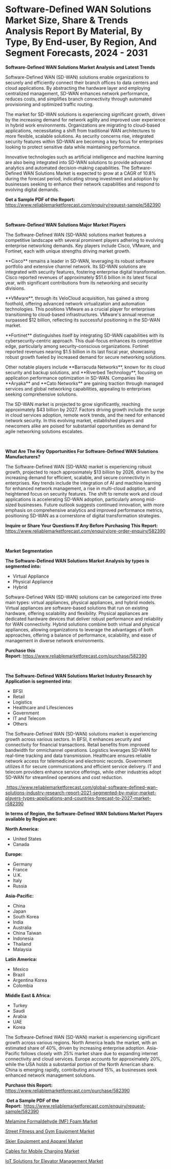 <p><h1>Software-Defined WAN Solutions Market Size, Share & Trends Analysis Report By Material, By Type, By End-user, By Region, And Segment Forecasts, 2024 - 2031</h1></p><p><strong>Software-Defined WAN Solutions Market Analysis and Latest Trends</strong></p>
<p><p>Software-Defined WAN (SD-WAN) solutions enable organizations to securely and efficiently connect their branch offices to data centers and cloud applications. By abstracting the hardware layer and employing centralized management, SD-WAN enhances network performance, reduces costs, and simplifies branch connectivity through automated provisioning and optimized traffic routing. </p><p>The market for SD-WAN solutions is experiencing significant growth, driven by the increasing demand for network agility and improved user experience in hybrid work environments. Organizations are migrating to cloud-based applications, necessitating a shift from traditional WAN architectures to more flexible, scalable solutions. As security concerns rise, integrated security features within SD-WAN are becoming a key focus for enterprises looking to protect sensitive data while maintaining performance.</p><p>Innovative technologies such as artificial intelligence and machine learning are also being integrated into SD-WAN solutions to provide advanced analytics and automated decision-making capabilities. The Software-Defined WAN Solutions Market is expected to grow at a CAGR of 10.8% during the forecast period, indicating strong investment and adoption by businesses seeking to enhance their network capabilities and respond to evolving digital demands.</p></p>
<p><strong>Get a Sample PDF of the Report:&nbsp;</strong> <a href="https://www.reliablemarketforecast.com/enquiry/request-sample/582390?utm_campaign=1169&utm_medium=2&utm_source=Github&utm_content=ia&utm_term=08122024&utm_id=software-defined-wan-solutions">https://www.reliablemarketforecast.com/enquiry/request-sample/582390</a></p>
<p>&nbsp;</p>
<p><strong>Software-Defined WAN Solutions Major Market Players</strong></p>
<p><p>The Software-Defined WAN (SD-WAN) solutions market features a competitive landscape with several prominent players adhering to evolving enterprise networking demands. Key players include Cisco, VMware, and Fortinet, each with unique strengths driving market growth.</p><p>**Cisco** remains a leader in SD-WAN, leveraging its robust software portfolio and extensive channel network. Its SD-WAN solutions are integrated with security features, fostering enterprise digital transformation. Cisco reported revenues of approximately $51.6 billion in its latest fiscal year, with significant contributions from its networking and security divisions.</p><p>**VMware**, through its VeloCloud acquisition, has gained a strong foothold, offering advanced network virtualization and automation technologies. This positions VMware as a crucial player for enterprises transitioning to cloud-based infrastructures. VMware's annual revenue surpassed $12 billion, reflecting its successful positioning in the SD-WAN market.</p><p>**Fortinet** distinguishes itself by integrating SD-WAN capabilities with its cybersecurity-centric approach. This dual-focus enhances its competitive edge, particularly among security-conscious organizations. Fortinet reported revenues nearing $1.5 billion in its last fiscal year, showcasing robust growth fueled by increased demand for secure networking solutions.</p><p>Other notable players include **Barracuda Networks**, known for its cloud security and backup solutions, and **Riverbed Technology**, focusing on application performance optimization in SD-WAN. Companies like **Aryaka** and **Cato Networks** are gaining traction through managed services and global networking capabilities, appealing to enterprises seeking comprehensive solutions.</p><p>The SD-WAN market is projected to grow significantly, reaching approximately $43 billion by 2027. Factors driving growth include the surge in cloud services adoption, remote work trends, and the need for enhanced network security. In this evolving market, established players and newcomers alike are poised for substantial opportunities as demand for agile networking solutions escalates.</p></p>
<p>&nbsp;</p>
<p><strong>What Are The Key Opportunities For Software-Defined WAN Solutions Manufacturers?</strong></p>
<p><p>The Software-Defined WAN (SD-WAN) market is experiencing robust growth, projected to reach approximately $13 billion by 2026, driven by the increasing demand for efficient, scalable, and secure connectivity in enterprises. Key trends include the integration of AI and machine learning for enhanced network management, a rise in multi-cloud adoption, and heightened focus on security features. The shift to remote work and cloud applications is accelerating SD-WAN adoption, particularly among mid-sized businesses. Future outlook suggests continued innovation, with more emphasis on comprehensive analytics and improved performance metrics, positioning SD-WAN as a cornerstone of digital transformation strategies.</p></p>
<p><strong>Inquire or Share Your Questions If Any Before Purchasing This Report:</strong> <a href="https://www.reliablemarketforecast.com/enquiry/pre-order-enquiry/582390?utm_campaign=1169&utm_medium=2&utm_source=Github&utm_content=ia&utm_term=08122024&utm_id=software-defined-wan-solutions">https://www.reliablemarketforecast.com/enquiry/pre-order-enquiry/582390</a></p>
<p>&nbsp;</p>
<p><strong>Market Segmentation</strong></p>
<p><strong>The Software-Defined WAN Solutions Market Analysis by types is segmented into:</strong></p>
<p><ul><li>Virtual Appliance</li><li>Physical Appliance</li><li>Hybrid</li></ul></p>
<p><p>Software-Defined WAN (SD-WAN) solutions can be categorized into three main types: virtual appliances, physical appliances, and hybrid models. Virtual appliances are software-based solutions that run on existing hardware, offering scalability and flexibility. Physical appliances are dedicated hardware devices that deliver robust performance and reliability for WAN connectivity. Hybrid solutions combine both virtual and physical appliances, allowing organizations to leverage the advantages of both approaches, offering a balance of performance, scalability, and ease of management in diverse network environments.</p></p>
<p><strong>Purchase this Report:&nbsp;</strong><a href="https://www.reliablemarketforecast.com/purchase/582390?utm_campaign=1169&utm_medium=2&utm_source=Github&utm_content=ia&utm_term=08122024&utm_id=software-defined-wan-solutions">https://www.reliablemarketforecast.com/purchase/582390</a></p>
<p>&nbsp;</p>
<p><strong>The Software-Defined WAN Solutions Market Industry Research by Application is segmented into:</strong></p>
<p><ul><li>BFSI</li><li>Retail</li><li>Logistics</li><li>Healthcare and Lifesciences</li><li>Government</li><li>IT and Telecom</li><li>Others</li></ul></p>
<p><p>The Software-Defined WAN (SD-WAN) solutions market is experiencing growth across various sectors. In BFSI, it enhances security and connectivity for financial transactions. Retail benefits from improved bandwidth for omnichannel operations. Logistics leverages SD-WAN for real-time tracking and data transmission. Healthcare ensures reliable network access for telemedicine and electronic records. Government utilizes it for secure communications and efficient service delivery. IT and telecom providers enhance service offerings, while other industries adopt SD-WAN for streamlined operations and cost reduction.</p></p>
<p><a href="https://www.reliablemarketforecast.com/global-software-defined-wan-solutions-industry-research-report-2021-segmented-by-major-market-players-types-applications-and-countries-forecast-to-2027-market-r582390?utm_campaign=1169&utm_medium=2&utm_source=Github&utm_content=ia&utm_term=08122024&utm_id=software-defined-wan-solutions">&nbsp;https://www.reliablemarketforecast.com/global-software-defined-wan-solutions-industry-research-report-2021-segmented-by-major-market-players-types-applications-and-countries-forecast-to-2027-market-r582390</a></p>
<p><strong>In terms of Region, the Software-Defined WAN Solutions Market Players available by Region are:</strong></p>
<p>
    <p> <strong> North America: </strong>
        <ul>
            <li>United States</li>
            <li>Canada</li>
        </ul>
        </p> 
    <p> <strong> Europe: </strong>
        <ul>
            <li>Germany</li>
            <li>France</li>
            <li>U.K.</li>
            <li>Italy</li>
            <li>Russia</li>
        </ul>
        </p> 
    <p> <strong> Asia-Pacific: </strong>
        <ul>
            <li>China</li>
            <li>Japan</li>
            <li>South Korea</li>
            <li>India</li>
            <li>Australia</li>
            <li>China Taiwan</li>
            <li>Indonesia</li>
            <li>Thailand</li>
            <li>Malaysia</li>
        </ul>
        </p> 
    <p> <strong> Latin America: </strong>
        <ul>
            <li>Mexico</li>
            <li>Brazil</li>
            <li>Argentina Korea</li>
            <li>Colombia</li>
        </ul>
        </p> 
    <p> <strong> Middle East & Africa: </strong>
        <ul>
            <li>Turkey</li>
            <li>Saudi</li>
            <li>Arabia</li>
            <li>UAE</li>
            <li>Korea</li>
        </ul>
    </p>
    </p>
<p><p>The Software-Defined WAN (SD-WAN) market is experiencing significant growth across various regions. North America leads the market, with an estimated share of 40%, driven by increasing enterprise adoption. Asia-Pacific follows closely with 25% market share due to expanding internet connectivity and cloud services. Europe accounts for approximately 20%, while the USA holds a substantial portion of the North American share. China is emerging rapidly, contributing around 15%, as businesses seek enhanced network management solutions.</p></p>
<p><strong>Purchase this Report: </strong><a href="https://www.reliablemarketforecast.com/purchase/582390?utm_campaign=1169&utm_medium=2&utm_source=Github&utm_content=ia&utm_term=08122024&utm_id=software-defined-wan-solutions">https://www.reliablemarketforecast.com/purchase/582390</a></p>
<p>&nbsp;<strong>Get a Sample PDF of the Report:&nbsp;&nbsp;</strong><a href="https://www.reliablemarketforecast.com/enquiry/request-sample/582390?utm_campaign=1169&utm_medium=2&utm_source=Github&utm_content=ia&utm_term=08122024&utm_id=software-defined-wan-solutions">https://www.reliablemarketforecast.com/enquiry/request-sample/582390</a></p>
<p><strong></strong></p>
<p><p><a href="https://github.com/pizolina/Market-Research-Report-List-6/blob/main/melamine-formaldehyde-mf-foam-market.md?utm_campaign=1169&utm_medium=2&utm_source=Github&utm_content=ia&utm_term=08122024&utm_id=software-defined-wan-solutions">Melamine Formaldehyde (MF) Foam Market</a></p><p><a href="https://www.linkedin.com/pulse/t-insight-dial-ziosf?utm_campaign=1169&utm_medium=2&utm_source=Github&utm_content=ia&utm_term=08122024&utm_id=software-defined-wan-solutions">Street Fitness and Gym Equipment Market</a></p><p><a href="https://www.linkedin.com/pulse/the-sympatico-insight-9odme?utm_campaign=1169&utm_medium=2&utm_source=Github&utm_content=ia&utm_term=08122024&utm_id=software-defined-wan-solutions">Skier Equipment and Apparel Market</a></p><p><a href="https://www.linkedin.com/pulse/global-cables-mobile-charging-market-report-2024-2031-ubxbe?utm_campaign=1169&utm_medium=2&utm_source=Github&utm_content=ia&utm_term=08122024&utm_id=software-defined-wan-solutions">Cables for Mobile Charging Market</a></p><p><a href="https://www.linkedin.com/pulse/growth-potential-market-share-analysis-iot-solutions-qkube?utm_campaign=1169&utm_medium=2&utm_source=Github&utm_content=ia&utm_term=08122024&utm_id=software-defined-wan-solutions">IoT Solutions for Elevator Management Market</a></p></p>